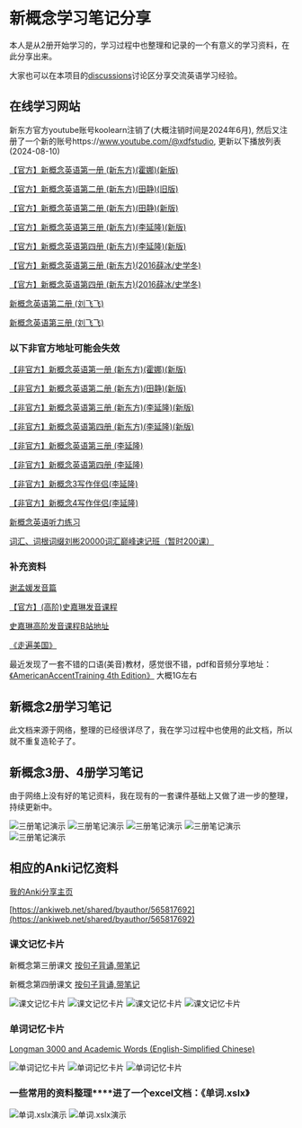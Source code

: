 # 新概念学习笔记分享

本人是从2册开始学习的，学习过程中也整理和记录的一个有意义的学习资料，在此分享出来。

大家也可以在本项目的[discussions](https://github.com/andylee1890/NewConceptEnglish/discussions)讨论区分享交流英语学习经验。

## **在线学习网站**

新东方官方youtube账号koolearn注销了(大概注销时间是2024年6月), 然后又注册了一个新的账号https://www.youtube.com/@xdfstudio, 更新以下播放列表(2024-08-10)

[【官方】新概念英语第一册 (新东方)(霍娜)(新版)](https://www.youtube.com/playlist?list=PLK6q4vrvWZiNruBZbwb_pxGrACaklqwLJ)

[【官方】新概念英语第二册 (新东方)(田静)(旧版)](https://www.youtube.com/playlist?list=PLK6q4vrvWZiPTo92wZ3WTVovkgbXqPC1o)

[【官方】新概念英语第二册 (新东方)(田静)(新版)](https://www.youtube.com/playlist?list=PLK6q4vrvWZiPtc5XLGEVKZLPwwqzTiKSF)

[【官方】新概念英语第三册 (新东方)(李延隆)(新版)](https://www.youtube.com/playlist?list=PLK6q4vrvWZiN5zjCSQTJKxDCHmIkhzLlM)

[【官方】新概念英语第四册 (新东方)(李延隆)(新版)](https://www.youtube.com/playlist?list=PLK6q4vrvWZiO2bDC7cWwGmaxPtRMSQgNT)

[【官方】新概念英语第三册 (新东方)(2016薛冰/史学冬)](https://www.youtube.com/playlist?list=PLK6q4vrvWZiMgexqhAjocpAkjjNFgkcVY)

[【官方】新概念英语第四册 (新东方)(2016薛冰/史学冬)](https://www.youtube.com/playlist?list=PLK6q4vrvWZiMWmws-H6u6Yyrr5nvY7lzm)

[新概念英语第二册 (刘飞飞)](https://www.youtube.com/playlist?list=PL5YAbMpT3Nh3k4XoR6u_r1bhr_Vg00QyQ)

[新概念英语第三册 (刘飞飞)](https://www.youtube.com/playlist?list=PL5YAbMpT3Nh1ho20sV0bpbLFzf6J9ygPV)

### **以下非官方地址可能会失效**

[【非官方】新概念英语第一册 (新东方)(霍娜)(新版)](https://www.youtube.com/playlist?list=PL7QPSCAroBojgp9-X2Dv8gPpFhHLcqvKF)

[【非官方】新概念英语第二册 (新东方)(田静)(新版)](https://www.youtube.com/playlist?list=PL7QPSCAroBog_u72arS00YtJDBX0bFnXa)

[【非官方】新概念英语第三册 (新东方)(李延隆)(新版)](https://www.youtube.com/playlist?list=PLGnHtEN8U57Oy9dLDwfvqUFH0IBH7p2S4)

[【非官方】新概念英语第四册 (新东方)(李延隆)(新版)](https://www.youtube.com/playlist?list=PLGnHtEN8U57Mara3B8c9uFXP2cEd-vdoM)

[【非官方】新概念英语第三册 (李延隆)](https://www.youtube.com/playlist?list=PL1pijTdUwLseVy85adDtGFNWgb2vS12d3)

[【非官方】新概念英语第四册 (李延隆)](https://www.youtube.com/playlist?list=PL0mH-8xA1kQs81JkBm0RELDXpqy9anw0W)

[【非官方】新概念3写作伴侣(李延隆)](https://www.youtube.com/playlist?list=PL1pijTdUwLscr95ql7JsJAPG8dc4DITvq)

[【非官方】新概念4写作伴侣(李延隆)](https://www.youtube.com/playlist?list=PL1pijTdUwLsfIlE_UlCwa2FqRuJyTboCg)

[新概念英语听力练习](https://www.youtube.com/playlist?list=PL1pijTdUwLsfVGGjbJEp4IAVIJ06AnAW_)

[词汇、词根词缀刘彬20000词汇巅峰速记班（暂时200课）](https://www.youtube.com/playlist?list=PLJSOIPlB395WsFOcrYSjxrey4UHL79jsf)

### **补充资料**

[谢孟媛发音篇](https://www.youtube.com/playlist?list=PLQ67idcbIuFb89IoMgOI5RZpD9vJO1_it)

[【官方】(高阶)史嘉琳发音课程](http://ocw.aca.ntu.edu.tw/ntu-ocw/ocw/cou/101S102)

[史嘉琳高阶发音课程B站地址](https://www.bilibili.com/video/BV1bf4y1k7xC?from=search&seid=3965439832955446661)

[《走遍美国》](https://www.youtube.com/playlist?list=PLkHYKt-E2bEtG374gWgHsMG-Q7KaJbmf0)

最近发现了一套不错的口语(美音)教材，感觉很不错，pdf和音频分享地址：<br>
[《AmericanAccentTraining 4th Edition》](https://drive.google.com/file/d/1N46fnIrC0BiVze4lFl-jV_IJ7DM1cVIw/view) 大概1G左右


## **新概念2册学习笔记**

此文档来源于网络，整理的已经很详尽了，我在学习过程中也使用的此文档，所以就不重复造轮子了。

## **新概念3册、4册学习笔记**

由于网络上没有好的笔记资料，我在现有的一套课件基础上又做了进一步的整理，持续更新中。

![三册笔记演示](./img/课文1_2.png)
![三册笔记演示](./img/课文2_2.png)
![三册笔记演示](./img/课文3_2.png)
![三册笔记演示](./img/课文4_2.png)
![三册笔记演示](./img/课文5_2.png)

## **相应的Anki记忆资料**

[我的Anki分享主页](https://ankiweb.net/shared/by-author/1533041577)

[https://ankiweb.net/shared/byauthor/565817692](https://ankiweb.net/shared/byauthor/565817692)


### **课文记忆卡片**

新概念第三册课文 [按句子背诵,带笔记](https://ankiweb.net/shared/info/1533041577)

新概念第四册课文 [按句子背诵,带笔记](https://ankiweb.net/shared/info/1169581791)

![课文记忆卡片](./img/anki_课文1_2.png)
![课文记忆卡片](./img/anki_课文2_2.png)
![课文记忆卡片](./img/anki_课文3_2.png)
![课文记忆卡片](./img/anki_课文4_2.png)


### **单词记忆卡片**

[Longman 3000 and Academic Words (English-Simplified Chinese)](https://ankiweb.net/shared/info/565817692)

![单词记忆卡片](./img/anki_单词1_2.png)
![单词记忆卡片](./img/anki_单词2_2.png)
![单词记忆卡片](./img/anki_单词3_2.png)


### **一些常用的资料整理****进了一个excel文档**：《单词.xslx》

![单词.xslx演示](./img/单词1_2.png)
![单词.xslx演示](./img/单词2_2.png)
